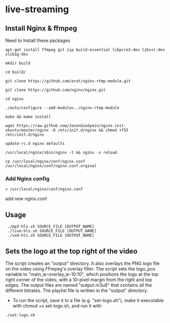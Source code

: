 # live-streaming

## Install Nginx & ffmpeg
Need to Install these packages

```shell
apt-get install ffmpeg git zip build-essential libpcre3-dev libssl-dev zlib1g-dev

```

```shell
mkdir build

cd build/

git clone https://github.com/arut/nginx-rtmp-module.git

git clone https://github.com/nginx/nginx.git

cd nginx

./auto/configure --add-module=../nginx-rtmp-module

make && make install

wget https://raw.github.com/JasonGiedymin/nginx-init-ubuntu/master/nginx -O /etc/init.d/nginx && chmod +755 /etc/init.d/nginx

update-rc.d nginx defaults

/usr/local/nginx/sbin/nginx -t && nginx -s reload

cp /usr/local/nginx/conf/nginx.conf /usr/local/nginx/conf/nginx.conf.orginal

```
### Add Nginx config

```shell
> /usr/local/nginx/conf/nginx.conf
```
add new nginx.conf 

## Usage
```shell
 ./mp3-hls.sh SOURCE_FILE [OUTPUT_NAME]
 ./live-hls.sh SOURCE_FILE [OUTPUT_NAME]
 ./vod-hls.sh SOURCE_FILE [OUTPUT_NAME]
 ```
 ## Sets the logo at the top right of the video
The script creates an "output" directory. It also overlays the PNG logo file on the video using FFmpeg's overlay filter.
The script sets the logo_pos variable to "main_w-overlay_w-10:10", which positions the logo at the top right corner of the video, with a 10-pixel margin from the right and top edges.
The output files are named "output.m3u8" that contains all the different bitrates. The playlist file is written in the "output" directory.
*  To run the script, save it to a file (e.g. "set-logo.sh"), make it executable with chmod +x set-logo.sh, and run it with 
```shell
./set-logo.sh
```
